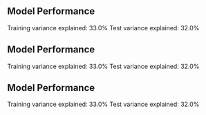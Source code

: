  ## Model Performance
Training variance explained: 33.0%
Test variance explained: 32.0%
 ## Model Performance
Training variance explained: 33.0%
Test variance explained: 32.0%
 ## Model Performance
Training variance explained: 33.0%
Test variance explained: 32.0%
